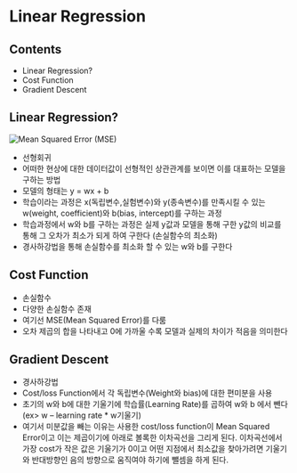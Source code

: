 # Linear Regression
## Contents
* Linear Regression?
* Cost Function
* Gradient Descent

## Linear Regression?
![Mean Squared Error (MSE)](MLlibrary/README/img/LinearRegression.JPG)
* 선형회귀
* 어떠한 현상에 대한 데이터값이 선형적인 상관관계를 보이면 이를 대표하는 모델을 구하는 방법
* 모델의 형태는 y = wx + b
* 학습이라는 과정은 x(독립변수,실험변수)와 y(종속변수)를 만족시킬 수 있는 w(weight, coefficient)와 b(bias, intercept)를 구하는 과정
* 학습과정에서 w와 b를 구하는 과정은 실제 y값과 모델을 통해 구한 y값의 비교를 통해 그 오차가 최소가 되게 하여 구한다 (손실함수의 최소화)
* 경사하강법을 통해 손실함수를 최소화 할 수 있는 w와 b를 구한다

## Cost Function
* 손실함수
* 다양한 손실함수 존재
* 여기선 MSE(Mean Squared Error)를 다룸
* 오차 제곱의 합을 나타내고 0에 가까울 수록 모델과 실제의 차이가 적음을 의미한다


## Gradient Descent
* 경사하강법
* Cost/loss Function에서 각 독립변수(Weight와 bias)에 대한 편미분을 사용
* 초기의 w와 b에 대한 기울기에 학습률(Learning Rate)를 곱하여 w와 b 에서 뺀다(ex> w – learning rate * w기울기)
* 여기서 미분값을 빼는 이유는 사용한 cost/loss function이 Mean Squared Error이고 이는 제곱이기에 아래로 볼록한 이차곡선을 그리게 된다. 이차곡선에서 가장 cost가 작은 값은 기울기가 0이고 어떤 지점에서 최소값을 찾아가려면 기울기와 반대방향인 음의 방향으로 움직여야 하기에 뺄셈을 하게 된다.
